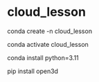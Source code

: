 # cloud_lesson

conda create -n cloud_lesson

conda activate cloud_lesson

conda install python=3.11

pip install open3d